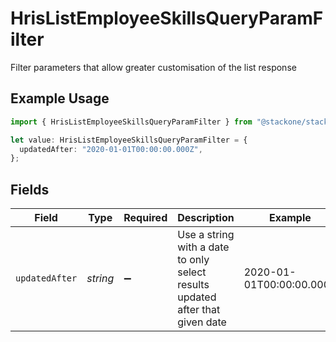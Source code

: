 # HrisListEmployeeSkillsQueryParamFilter

Filter parameters that allow greater customisation of the list response

## Example Usage

```typescript
import { HrisListEmployeeSkillsQueryParamFilter } from "@stackone/stackone-client-ts/sdk/models/operations";

let value: HrisListEmployeeSkillsQueryParamFilter = {
  updatedAfter: "2020-01-01T00:00:00.000Z",
};
```

## Fields

| Field                                                                         | Type                                                                          | Required                                                                      | Description                                                                   | Example                                                                       |
| ----------------------------------------------------------------------------- | ----------------------------------------------------------------------------- | ----------------------------------------------------------------------------- | ----------------------------------------------------------------------------- | ----------------------------------------------------------------------------- |
| `updatedAfter`                                                                | *string*                                                                      | :heavy_minus_sign:                                                            | Use a string with a date to only select results updated after that given date | 2020-01-01T00:00:00.000Z                                                      |